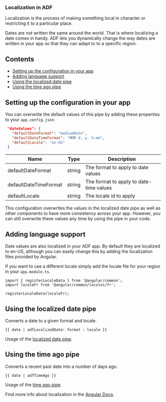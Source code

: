 ### Localization in ADF

Localization is the process of making something local in character or restricting it to a particular place. 

Dates are not written the same around the world. That is where localizing a date comes in handy. ADF lets you dynamically change the way dates are written in your app so that they can adapt to to a specific region.

## Contents

-   [Setting up the configuration in your app](#setting-up-the-configuration-in-your-app)
-   [Adding language support](#adding-language-support)
-   [Using the localized date pipe](#using-the-localized-date-pipe)
-   [Using the time ago pipe](#using-the-time-ago-pipe)

## Setting up the configuration in your app

You can overwrite the default values of this pipe by adding these properties to your ```app.config.json```:

```json
 "dateValues": {
   "defaultDateFormat": "mediumDate",
   "defaultDateTimeFormat": "MMM d, y, h:mm",
   "defaultLocale": "en-US"
 }
```

| Name | Type | Description |
| ---- | ---- | ----------- |
| defaultDateFormat | string | The format to apply to date values |
| defaultDateTimeFormat | string | The format to apply to date-time values |
| defaultLocale | string | The locale id to apply |


This configuration overwrites the values in the localized date pipe as well as other components to have more consistency across your app. However, you can still overwrite these values any time by using the pipe in your code. 

## Adding language support

Date values are also localized in your ADF app. By default they are localized to en-US, although you can easily change this by adding the localization files provided by Angular.

If you want to use a different locale simply add the locale file for your region in your `app.module.ts`.

<!-- {% raw %} -->

    import { registerLocaleData } from '@angular/common';
    import localeFr from '@angular/common/locales/fr';

    registerLocaleData(localeFr);

<!-- {% endraw %} -->

## Using the localized date pipe

Converts a date to a given format and locale.

<!-- {% raw %} -->

    {{ date | adfLocalizedDate: format : locale }}

<!-- {% endraw %} -->

Usage of the [localized date pipe](../core/pipes/localized-date.pipe.md).

## Using the time ago pipe

Converts a recent past date into a number of days ago.

<!-- {% raw %} -->

    {{ date | adfTimeAgo }}

<!-- {% endraw %} -->

Usage of the [time ago pipe](../core/pipes/time-ago.pipe.md).

Find more info about localization in the [Angular Docs](https://angular.io/guide/i18n#setting-up-the-locale-of-your-app).
